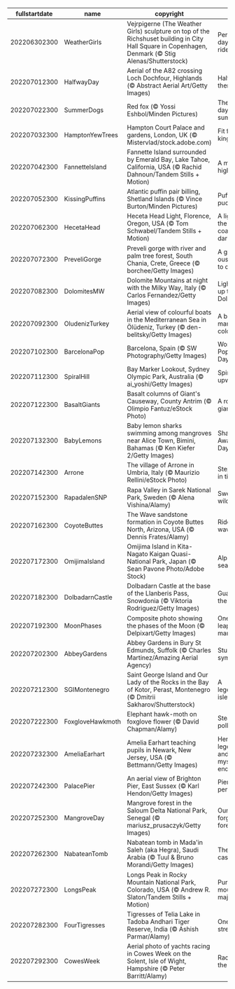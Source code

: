 |fullstartdate|name|copyright|title|image|
|--|--|--|--|--|
202206302300|WeatherGirls|Vejrpigerne (The Weather Girls) sculpture on top of the Richshuset building in City Hall Square in Copenhagen, Denmark (© Stig Alenas/Shutterstock)|Perfect day for a ride|![](/en-GB/2022/07/202206302300WeatherGirls.jpg)|
202207012300|HalfwayDay|Aerial of the A82 crossing Loch Dochfour, Highlands (© Abstract Aerial Art/Getty Images)|Halfway there|![](/en-GB/2022/07/202207012300HalfwayDay.jpg)|
202207022300|SummerDogs|Red fox (© Yossi Eshbol/Minden Pictures)|The dog days of summer|![](/en-GB/2022/07/202207022300SummerDogs.jpg)|
202207032300|HamptonYewTrees|Hampton Court Palace and gardens, London, UK (© Mistervlad/stock.adobe.com)|Fit for a king|![](/en-GB/2022/07/202207032300HamptonYewTrees.jpg)|
202207042300|FannetteIsland|Fannette Island surrounded by Emerald Bay, Lake Tahoe, California, USA (© Rachid Dahnoun/Tandem Stills + Motion)|A mile-high island|![](/en-GB/2022/07/202207042300FannetteIsland.jpg)|
202207052300|KissingPuffins|Atlantic puffin pair billing, Shetland Islands (© Vince Burton/Minden Pictures)|Puffins pucker up|![](/en-GB/2022/07/202207052300KissingPuffins.jpg)|
202207062300|HecetaHead|Heceta Head Light, Florence, Oregon, USA (© Tom Schwabel/Tandem Stills + Motion)|A light in the coastal darkness|![](/en-GB/2022/07/202207062300HecetaHead.jpg)|
202207072300|PreveliGorge|Preveli gorge with river and palm tree forest, South Chania, Crete, Greece (© borchee/Getty Images)|A gorge-ous place to drop in|![](/en-GB/2022/07/202207072300PreveliGorge.jpg)|
202207082300|DolomitesMW|Dolomite Mountains at night with the Milky Way, Italy (© Carlos Fernandez/Getty Images)|Lighting up the Dolomites|![](/en-GB/2022/07/202207082300DolomitesMW.jpg)|
202207092300|OludenizTurkey|Aerial view of colourful boats in the Mediterranean Sea in Ölüdeniz, Turkey (© den-belitsky/Getty Images)|A beach of many colours|![](/en-GB/2022/07/202207092300OludenizTurkey.jpg)|
202207102300|BarcelonaPop|Barcelona, Spain (© SW Photography/Getty Images)|World Population Day|![](/en-GB/2022/07/202207102300BarcelonaPop.jpg)|
202207112300|SpiralHill|Bay Marker Lookout, Sydney Olympic Park, Australia (© ai_yoshi/Getty Images)|Spiralling upward...|![](/en-GB/2022/07/202207112300SpiralHill.jpg)|
202207122300|BasaltGiants|Basalt columns of Giant's Causeway, County Antrim (© Olimpio Fantuz/eStock Photo)|A rock giant|![](/en-GB/2022/07/202207122300BasaltGiants.jpg)|
202207132300|BabyLemons|Baby lemon sharks swimming among mangroves near Alice Town, Bimini, Bahamas (© Ken Kiefer 2/Getty Images)|Shark Awareness Day|![](/en-GB/2022/07/202207132300BabyLemons.jpg)|
202207142300|Arrone|The village of Arrone in Umbria, Italy (© Maurizio Rellini/eStock Photo)|Step back in time...|![](/en-GB/2022/07/202207142300Arrone.jpg)|
202207152300|RapadalenSNP|Rapa Valley in Sarek National Park, Sweden (© Alena Vishina/Alamy)|Swedish wilderness|![](/en-GB/2022/07/202207152300RapadalenSNP.jpg)|
202207162300|CoyoteButtes|The Wave sandstone formation in Coyote Buttes North, Arizona, USA (© Dennis Frates/Alamy)|Ride the wave|![](/en-GB/2022/07/202207162300CoyoteButtes.jpg)|
202207172300|OmijimaIsland|Omijima Island in Kita-Nagato Kaigan Quasi-National Park, Japan (© Sean Pavone Photo/Adobe Stock)|Alps of the sea|![](/en-GB/2022/07/202207172300OmijimaIsland.jpg)|
202207182300|DolbadarnCastle|Dolbadarn Castle at the base of the Llanberis Pass, Snowdonia (© Viktoria Rodriguez/Getty Images)|Guarding the pass|![](/en-GB/2022/07/202207182300DolbadarnCastle.jpg)|
202207192300|MoonPhases|Composite photo showing the phases of the Moon (© Delpixart/Getty Images)|One giant leap for mankind|![](/en-GB/2022/07/202207192300MoonPhases.jpg)|
202207202300|AbbeyGardens|Abbey Gardens in Bury St Edmunds, Suffolk (© Charles Martinez/Amazing Aerial Agency)|Stunning symmetry|![](/en-GB/2022/07/202207202300AbbeyGardens.jpg)|
202207212300|SGIMontenegro|Saint George Island and Our Lady of the Rocks in the Bay of Kotor, Perast, Montenegro (© Dmitrii Sakharov/Shutterstock)|A legendary islet|![](/en-GB/2022/07/202207212300SGIMontenegro.jpg)|
202207222300|FoxgloveHawkmoth|Elephant hawk-moth on foxglove flower (© David Chapman/Alamy)|Stealthy pollinators|![](/en-GB/2022/07/202207222300FoxgloveHawkmoth.jpg)|
202207232300|AmeliaEarhart|Amelia Earhart teaching pupils in Newark, New Jersey, USA (© Bettmann/Getty Images)|Her legend and mystery endure|![](/en-GB/2022/07/202207232300AmeliaEarhart.jpg)|
202207242300|PalacePier|An aerial view of Brighton Pier, East Sussex (© Karl Hendon/Getty Images)|Pier perfect|![](/en-GB/2022/07/202207242300PalacePier.jpg)|
202207252300|MangroveDay|Mangrove forest in the Saloum Delta National Park, Senegal (© mariusz_prusaczyk/Getty Images)|Our forgotten forests|![](/en-GB/2022/07/202207252300MangroveDay.jpg)|
202207262300|NabateanTomb|Nabatean tomb in Mada'in Saleh (aka Hegra), Saudi Arabia (© Tuul & Bruno Morandi/Getty Images)|The lonely castle|![](/en-GB/2022/07/202207262300NabateanTomb.jpg)|
202207272300|LongsPeak|Longs Peak in Rocky Mountain National Park, Colorado, USA (© Andrew R. Slaton/Tandem Stills + Motion)|Purple mountain majesties|![](/en-GB/2022/07/202207272300LongsPeak.jpg)|
202207282300|FourTigresses|Tigresses of Telia Lake in Tadoba Andhari Tiger Reserve, India (© Ashish Parmar/Alamy)|One rare streak|![](/en-GB/2022/07/202207282300FourTigresses.jpg)|
202207292300|CowesWeek|Aerial photo of yachts racing in Cowes Week on the Solent, Isle of Wight, Hampshire (© Peter Barritt/Alamy)|Race to the finish|![](/en-GB/2022/07/202207292300CowesWeek.jpg)|
